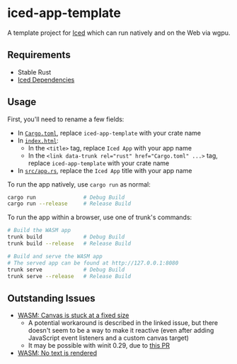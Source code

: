 # iced-app-template

A template project for [Iced](https://iced.rs/) which can run natively and on the Web via wgpu.

## Requirements

- Stable Rust
- [Iced Dependencies](https://github.com/iced-rs/iced/blob/master/DEPENDENCIES.md)

## Usage

First, you'll need to rename a few fields:

- In [`Cargo.toml`](./Cargo.toml), replace `iced-app-template` with your crate name
- In [`index.html`](./index.html):
  - In the `<title>` tag, replace `Iced App` with your app name
  - In the `<link data-trunk rel="rust" href="Cargo.toml" ...>` tag, replace `iced-app-template` with your crate name
- In [`src/app.rs`](./src/app.rs), replace the `Iced App` title with your app name

To run the app natively, use `cargo run` as normal:

```bash
cargo run               # Debug Build
cargo run --release     # Release Build
```

To run the app within a browser, use one of trunk's commands:

```bash
# Build the WASM app
trunk build             # Debug Build
trunk build --release   # Release Build

# Build and serve the WASM app
# The served app can be found at http://127.0.0.1:8080
trunk serve             # Debug Build
trunk serve --release   # Release Build
```

## Outstanding Issues

- [WASM: Canvas is stuck at a fixed size](https://github.com/iced-rs/iced/issues/1265)
  - A potential workaround is described in the linked issue, but there doesn't seem to be a way to make it reactive (even after adding JavaScript event listeners and a custom canvas target)
  - It may be possible with winit 0.29, due to [this PR](https://github.com/rust-windowing/winit/pull/2859)
- [WASM: No text is rendered](https://github.com/iced-rs/iced/issues/1974)
